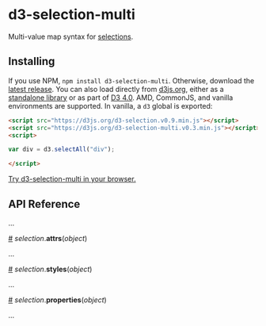 # d3-selection-multi

Multi-value map syntax for [selections](https://github.com/d3/d3-selection).

## Installing

If you use NPM, `npm install d3-selection-multi`. Otherwise, download the [latest release](https://github.com/d3/d3-selection-multi/releases/latest). You can also load directly from [d3js.org](https://d3js.org), either as a [standalone library](https://d3js.org/d3-selection-multi.v0.3.min.js) or as part of [D3 4.0](https://github.com/d3/d3). AMD, CommonJS, and vanilla environments are supported. In vanilla, a `d3` global is exported:

```html
<script src="https://d3js.org/d3-selection.v0.9.min.js"></script>
<script src="https://d3js.org/d3-selection-multi.v0.3.min.js"></script>
<script>

var div = d3.selectAll("div");

</script>
```

[Try d3-selection-multi in your browser.](https://tonicdev.com/npm/d3-selection-multi)

## API Reference

…

<a name="selection_attrs" href="#selection_attrs">#</a> <i>selection</i>.<b>attrs</b>(<i>object</i>)

…

<a name="selection_styles" href="#selection_styles">#</a> <i>selection</i>.<b>styles</b>(<i>object</i>)

…

<a name="selection_properties" href="#selection_properties">#</a> <i>selection</i>.<b>properties</b>(<i>object</i>)

…
